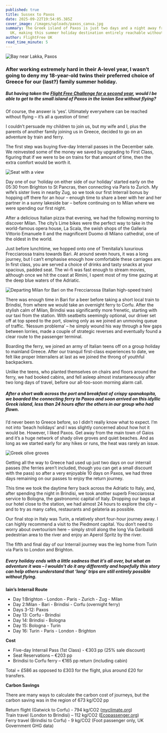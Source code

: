 ```yaml
---
published: true
title: Sussex to Paxos
date: 2025-09-22T19:54:05.385Z
cover_image: /images/uploads/paxos_canva.jpg
summary: The Greek island of Paxos is just two days and a night away from the
  UK, making this summer holiday destination entirely reachable without flying
author: FlightFree UK
read_time_minute: 5
---
```

![](/images/uploads/paxos-canva.jpg "Bay near Lakka, Paxos")

### After working extremely hard in their A-level year, I wasn’t going to deny my 18-year-old twins their preferred choice of Greece for our (last?) family summer holiday. 

##### But having taken the [Flight Free Challenge for a second year](https://skiflightfree.org/why-im-taking-the-flight-free-challenge-in-2025/), would I be able to get to the small island of Paxos in the Ionian Sea without flying?

Of course, the answer is ‘yes’. Ultimately everywhere can be reached without flying – it’s all a question of time!

I couldn’t persuade my children to join us, but my wife and I, plus the parents of another family joining us in Greece, decided to go on an adventure by train and ferry.

The first step was buying five-day Interrail passes in the December sale. We reinvested some of the money we saved by upgrading to First Class, figuring that if we were to be on trains for that amount of time, then the extra comfort would be worth it. 

![](/images/uploads/train-view-imartin.jpg "Seat with a view")

Day one of our ‘holiday on either side of our holiday’ started early on the 05:30 from Brighton to St Pancras, then connecting via Paris to Zurich. My wife’s sister lives in nearby Zug, so we took our first Interrail bonus by hopping off there for an hour – enough time to share a beer with her and her partner in a sunny lakeside bar – before continuing on to Milan where we were spending our first night.

After a delicious Italian pizza that evening, we had the following morning to discover Milan. The city’s Lime bikes were the perfect way to take in the world-famous opera house, La Scala, the swish shops of the Galleria Vittorio Emanuele II and the magnificent Duomo di Milano cathedral, one of the oldest in the world.

Just before lunchtime, we hopped onto one of Trenitalia’s luxurious Frecciarossa trains towards Bari. At around seven hours, it was a long journey, but I can’t emphasise enough how comfortable these carriages are. In first class, you are served a choice of drinks and tasty snacks at your spacious, padded seat. The wi-fi was fast enough to stream movies, although once we hit the coast at Rimini, I spent most of my time gazing at the deep blue waters of the Adriatic.

![](/images/uploads/milan-bari-train_imartin.jpg "Departing Milan for Bari on the Frecciarossa (Italian high-speed train)")

There was enough time in Bari for a beer before taking a short local train to Brindisi, from where we would take an overnight ferry to Corfu. After the stylish calm of Milan, Brindisi was significantly more frenetic, starting with our taxi from the station. With seatbelts seemingly optional, our driver set off at top speed to the port, slowing only as we joined an unmoving queue of traffic. ‘Nessum problema’ – he simply wound his way through a few gaps between lorries, made a couple of strategic reverses and eventually found a clear route to the passenger terminal.

Boarding the ferry, we joined an army of Italian teens off on a group holiday to mainland Greece. After our tranquil first-class experiences to date, we felt like proper Interrailers at last as we joined the throng of youthful backpackers.

Unlike the teens, who planted themselves on chairs and floors around the ferry, we had booked cabins, and fell asleep almost instantaneously after two long days of travel, before our all-too-soon morning alarm call. 

##### After a short walk across the port and breakfast of crispy *spanakopita*, we boarded the connecting ferry to Paxos and soon arrived on this idyllic Greek island, less than 24 hours after the others in our group who had flown. 

I’d never been to Greece before, so I didn’t really know what to expect. I’m not into ‘beach holidays’ and I was slightly concerned about how hot it would be. However, I liked Paxos. Get away from the main town of Gaios and it’s a huge network of shady olive groves and quiet beaches. And as long as we started early for any hikes or runs, the heat was rarely an issue.

![](/images/uploads/olive-grove-canva.jpg "Greek olive groves ")

Getting all the way to Greece had used up just two days on our interrail passes (the ferries aren’t included, though you can get a small discount with the pass) so after a very enjoyable 10 days on Paxos, we had three days remaining on our passes to enjoy the return journey. 

This time we took the daytime ferry back across the Adriatic to Italy, and, after spending the night in Brindisi, we took another superb Frecciarossa service to Bologna, the gastronomic capital of Italy. Dropping our bags at our hotel close to the station, we had almost 24 hours to explore the city – and to try as many cafes, restaurants and gelateria as possible. 

Our final stop in Italy was Turin, a relatively short four-hour journey away. I can highly recommend a visit to the Piedmont capital. You don’t need to worry about overtourism here – simply stroll along the long Via Garibaldi pedestrian area to the river and enjoy an Aperol Spritz by the river. 

The fifth and final day of our Interrail journey was the leg home from Turin via Paris to London and Brighton. 

##### Every holiday ends with a little sadness that it’s all over, but what an adventure it was – I wouldn’t do it any differently and hopefully this story can help others understand that ‘long’ trips are still entirely possible without flying.

**Iain’s Interrail Route**

* Day 1:Brighton - London - Paris - Zurich - Zug - Milan
* Day 2:Milan - Bari - Brindisi - Corfu (overnight ferry)
* Days 3-12: Paxos
* Day 13: Corfu - Brindisi
* Day 14: Brindisi - Bologna
* Day 15: Bologna - Turin
* Day 16: Turin - Paris - London - Brighton

**Cost** 

* Five-day Interrail Pass (1st Class) - €303 pp (25% sale discount)
* Seat Reservations – €203 pp
* Brindisi to Corfu ferry – €165 pp return (including cabin)

Total = £586 as opposed to £303 for the flight, plus around £20 for transfers.

**Carbon Savings**

There are many ways to calculate the carbon cost of journeys, but the carbon saving was in the region of 673 kg/CO2 pp

Return flight (Gatwick to Corfu) - 794 kg/CO2 ([myclimate.org](http://myclimate.org/))\
Train travel (London to Brindisi) – 112 kg/CO2 ([Ecopassenger.org](http://ecopassenger.org/))\
Ferry travel (Brindisi to Corfu) - 9 kg/CO2 (Foot passenger only, UK Government GHG data)